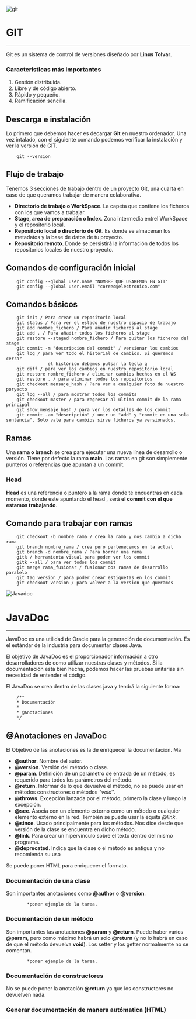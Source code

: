 ![git](https://it-junior.by/storage/photos/1/blog/GIT_tutorial_for_beginers.png)
# GIT 
***
Git es un sistema de control de versiones diseñado por **Linus Tolvar**. 

### Características más importantes
1. Gestión distribuida. 
2. Libre y de código abierto. 
3. Rápido y pequeño. 
4. Ramificación sencilla. 

## Descarga e instalación
Lo primero que debemos hacer es decargar **Git** en nuestro ordenador.
Una vez intalado, con el siguiente comando podemos verificar la instalación y ver la versión de GIT.

        git --version


## Flujo de trabajo 

Tenemos 3 secciones de trabajo dentro de un proyecto Git, una cuarta en caso de que queramos trabajar de manera colaborativa. 
* **Directorio de trabajo o WorkSpace**. La capeta que contiene los ficheros con los que vamos a trabajar.
* **Stage, area de preparación o Index**. Zona intermedia entrel WorkSpace y el repositorio local.
* **Repositorio local o directorio de Git**. Es donde se almacenan los metadatos y la base de datos de tu proyecto. 
* **Repositorio remoto**. Donde se persistirá la información de todos los repositorios locales de nuestro proyecto. 
 
## Comandos de configuración inicial
        git config --global user.name "NOMBRE QUE USAREMOS EN GIT"
        git config --global user.email "correo@electronico.com"

## Comandos básicos
        git init / Para crear un repositorio local
        git status / Para ver el estado de nuestro espacio de trabajo
        git add nombre_fichero / Para añadir ficheros al stage
        git add . / Para añadir todos los ficheros al stage
        git restore --staged nombre_fichero / Para quitar los ficheros del stage 
        git commit -m "descripcion del commit" / versionar los cambios
        git log / para ver todo el historial de cambios. Si queremos cerrar
                    el histórico debemos pulsar la tecla q
        git diff / para ver los cambios en nuestro repositorio local
        git restore nombre_fichero / eliminar cambios hechos en el WS
        git restore . / para eliminar todos los repositorios
        git checkout mensaje_hash / Para ver a cualquier foto de nuestro poryecto
        git log --all / para mostrar todos los commits
        git checkout master / para regresar al último commit de la rama principal
        git show mensaje_hash / para ver los detalles de los commit 
        git commit -am "descripción" / unir un "add" y "commit en una sola sentencia". Solo vale para cambios sirve ficheros ya versionados. 
        
## Ramas 
Una **rama o branch**  se crea para ejecutar una nueva línea de desarrollo o versión. Tiene por defecto la rama **main**.
Las ramas en git son simplemente punteros o referencias que apuntan a un commit. 

### Head
**Head** es una referencia o puntero a la rama donde te encuentras en cada momento, donde este apuntando el head , será **el commit con el que estamos trabajando**.

## Comando para trabajar con ramas

        git checkout -b nombre_rama / crea la rama y nos cambia a dicha rama 
        git branch nombre_rama / crea pero pertenecemos en la actual
        git branch -d nombre_rama / Para borrar una rama
        gitk / herramienta visual para poder ver los commit
        gitk --all / para ver todos los commit 
        git merge rama_fusionar / fusionar dos ramas de desarrollo paralelo 
        git tag version / para poder crear estiquetas en los commit
        git checkout version / para volver a la version que queramos
        


![Javadoc](https://res.infoq.com/presentations/java-evolution-performance/en/slides/sl10.jpg)
# JavaDoc
***

JavaDoc es una utilidad de Oracle para la generación de documentación. Es el estándar de la industria para documentar clases Java. 

El objetivo de JavaDoc es el proporcionador información a otro desarrolladores de como utilizar nuestras clases y métodos. Si la documentación está bien hecha, podemos hacer las pruebas unitarias sin necesidad de entender el código. 

El JavaDoc se crea dentro de las clases java y tendrá la siguiente forma:
        
        /**
        * Documentación
        *
        * @Anotaciones
        */

        
## @Anotaciones en JavaDoc

El Objetivo de las anotaciones es la de enriquecer la documentación. Ma

* **@author**. Nombre del autor. 
* **@version**. Versión del método o clase. 
* **@param**. Definición de un parámetro de entrada de un método, es requerido para todos los parámetros del método. 
* **@return**. Informar de lo que devuelve el método, no se puede usar en métodos constructores o métodos *"void"*. 
* **@throws**. Excepción lanzada por el método, primero la clase y luego la excepción. 
* **@see**. Asocia con un elemento externo como un método o cualquier elemento externo en la red. Tembién se puede usar la equita *@link*.
* **@since**. Usado principalmente para los métodos. Nos dice desde que versión de la clase se encuentra en dicho método. 
* **@link**. Para crear un hipervinculo sobre el texto dentro del mismo programa. 
* **@deprecated**. Indica que la clase o el método es antigua y no recomienda su uso

Se puede poner HTML para enriquecer el formato. 

### Documentación de una clase

Son importantes anotaciones como **@author** o **@version**. 

            *poner ejemplo de la tarea. 



### Documentación de un método

Son importantes las anotaciones **@param** y **@return**. Puede haber varios **@param**, pero como máximo habrá un solo **@return** (y no lo habrá en caso de que el método devuelva **void**). Los setter y los getter normalmente no se comentan. 

            *poner ejemplo de la tarea.


### Documentación de constructores

No se puede poner la anotación **@return** ya que los constructores no devuelven nada. 

### Generar documentación de manera autómatica (HTML)